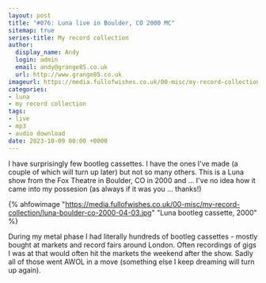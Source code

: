 ```yaml
---
layout: post
title: "#076: Luna live in Boulder, CO 2000 MC"
sitemap: true
series-title: My record collection
author:
  display_name: Andy
  login: admin
  email: andy@grange85.co.uk
  url: http://www.grange85.co.uk
imageurl: https://media.fullofwishes.co.uk/00-misc/my-record-collection/luna-boulder-co-2000-04-03.jpg
categories:
- luna
- my record collection
tags:
- live
- mp3
- audio download
date: 2023-10-09 00:00 +0000
---
```

I have surprisingly few bootleg cassettes. I have the ones I've made (a couple of which will turn up later) but not so many others. This is a Luna show from the Fox Theatre in Boulder, CO in 2000 and ... I've no idea how it came into my possesion (as always if it was you ... thanks!)

{% ahfowimage "https://media.fullofwishes.co.uk/00-misc/my-record-collection/luna-boulder-co-2000-04-03.jpg" "Luna bootleg cassette, 2000" %}

During my metal phase I had literally hundreds of bootleg cassettes - mostly bought at markets and record fairs around London. Often recordings of gigs I was at that would often hit the markets the weekend after the show. Sadly all of those went AWOL in a move (something else I keep dreaming will turn up again).

<!--more->

But by the time I became a Galaxie 500 fan I'd stopped that. Maybe because I just didn't go to where they were being sold any more. I also think I digitised and ditched a lot of the ones I did acquire over time so there are very few cassettes in my collection, so the ones that are are a bit of a mystery. Why do I have this? Why did I keep it? It's a middling audience recording from Britta's early days but I don't have it digitised ... and to be honest decided it wasn't worth my time to bother. I have lots of better recordings so, here's Fuzzy Wuzzy from The Bowery Ballroom a few days later.

{% ahfowaudio {
"audiourl": "https://media.fullofwishes.co.uk/02-luna/audio/2000-04-08-luna-fuzzy-wuzzy-nyc.mp3",
"audiocap": "Luna - Fuzzy Wuzzy (live)",
"sourceurl": "https://www.fullofwishes.co.uk/database/luna/shows/luna-2000-04-08-1-bowery-ballroom-new-york-ny-usa/",
"sourcecap": "Luna - 8th April 2000, Bowery Ballroom, New York NY, USA"
} %}

 - *Catalogue Number:* AHFOW 16/013
 - *Artist:* Luna
 - *Title:* Luna - Boulder Co - Fox Theatre 3 April 2000
 - *Format:* MC
 - Sent to me by a fellow fan, possibly an exchange?


